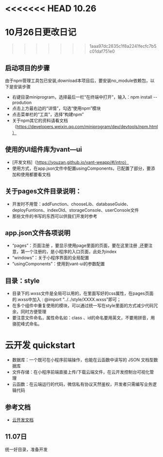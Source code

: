 <<<<<<< HEAD
10.26
=======
# 10月26日更改日记
>>>>>>> 1aaa97dc2835c1f8a2241fecfc7b5c01daf751e0
## 启动项目的步骤

由于npm管理工具包已安装,download本项目后，要安装no_module依赖包，以下是安装步骤
- 右键目录miniprogram，选择最后一栏“在终端中打开”，输入：npm install --prodution
- 点击上方最右边的“详情”，勾选“使用npm”模块
- 点击菜单栏的“工具”，选择“构建npm”
- 关于npm其它的资料请看文档（https://developers.weixin.qq.com/miniprogram/dev/devtools/npm.html）

## 使用的UI组件库为vant—ui

- [开发文档]（https://youzan.github.io/vant-weapp/#/intro）
- 使用方式，在app.json文件中配置usingComponents，已配置了部分，要添加和使用都要看文档

## 关于pages文件目录说明：
- 开发时不用管：addFunction、chooseLib、databaseGuide、deployFuntions、indexOld、storageConsole、userConsole文件
- 那些文件的书写的东西可以供我们开发时参考

## app.json文件各项说明
- “pages”：页面注册 ，要显示使用page里面的页面，要在这里注册 ,还要注意，第一个注册的，是小程序的入口页面，此处为index
- “windows”：关于小程序界面的全局配置
- “usingComponents”：使用到vant-ui的参数配置

## 目录：style
- 目录下的.wxss文件是全局可以用的，在里面写好的css属性，在pages页面的.wxss中加入 : @import "../../style/XXXX.wxss"即可；
- 在多个组件中重复使用的模块，可以通过统一写在style里面的方式减少代码冗余，同时方便管理
- 要注意文件命名，属性命名如：class 、id的命名要用英文，不要用拼音，用骆驼峰式命名。

# 云开发 quickstart

- 数据库：一个既可在小程序前端操作，也能在云函数中读写的 JSON 文档型数据库
- 文件存储：在小程序前端直接上传/下载云端文件，在云开发控制台可视化管理
- 云函数：在云端运行的代码，微信私有协议天然鉴权，开发者只需编写业务逻辑代码

## 参考文档

- [云开发文档](https://developers.weixin.qq.com/miniprogram/dev/wxcloud/basis/getting-started.html)

## 11.07日
统一好目录，准备开发


